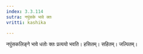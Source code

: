 ```yaml
---
index: 3.3.114
sutra: नपुंसके भावे क्तः
vritti: kashika

---
```

नपुंसकलिङ्गे भावे धतोः क्तः प्रत्ययो भवति। हसितम्। सहितम्। जल्पितम्।